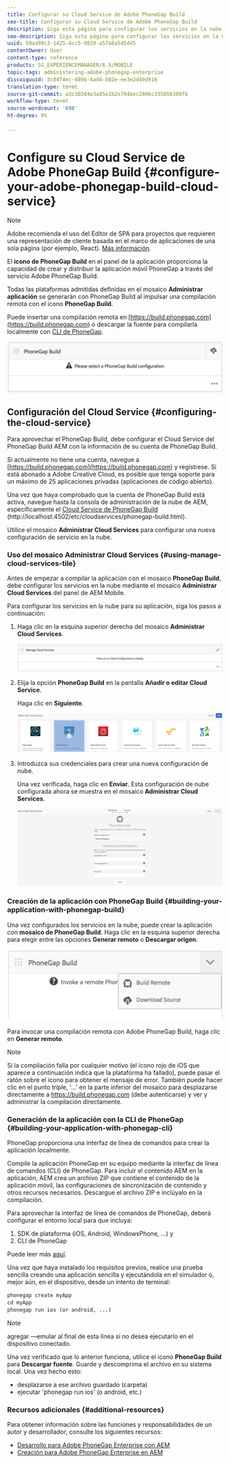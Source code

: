 ```yaml
---
title: Configurar su Cloud Service de Adobe PhoneGap Build
seo-title: Configurar su Cloud Service de Adobe PhoneGap Build
description: Siga esta página para configurar los servicios en la nube y crear la aplicación con la compilación de PhoneGap.
seo-description: Siga esta página para configurar los servicios en la nube y crear la aplicación con la compilación de PhoneGap.
uuid: 59aa99c3-1425-4cc5-9839-a57a6a545d45
contentOwner: User
content-type: reference
products: SG_EXPERIENCEMANAGER/6.5/MOBILE
topic-tags: administering-adobe-phonegap-enterprise
discoiquuid: 3c84f4ec-d89b-4ad4-802e-ee3e2d49d916
translation-type: tm+mt
source-git-commit: a3c303d4e3a85e1b2e794bec2006c335056309fb
workflow-type: tm+mt
source-wordcount: '698'
ht-degree: 0%

---
```



# Configure su Cloud Service de Adobe PhoneGap Build {#configure-your-adobe-phonegap-build-cloud-service}

>[!NOTE]
>
>Adobe recomienda el uso del Editor de SPA para proyectos que requieren una representación de cliente basada en el marco de aplicaciones de una sola página (por ejemplo, React). [Más información](/help/sites-developing/spa-overview.md).

El **icono de PhoneGap Build** en el panel de la aplicación proporciona la capacidad de crear y distribuir la aplicación móvil PhoneGap a través del servicio Adobe PhoneGap Build.

Todas las plataformas admitidas definidas en el mosaico **Administrar aplicación** se generarán con PhoneGap Build al impulsar una compilación remota con el icono **PhoneGap Build**.

Puede insertar una compilación remota en [https://build.phonegap.com](https://build.phonegap.com) o descargar la fuente para compilarla localmente con [CLI de PhoneGap](https://docs.phonegap.com/references/phonegap-cli/).

![Mosaico de PhoneGap Build](assets/chlimage_1-60.png)

## Configuración del Cloud Service {#configuring-the-cloud-service}

Para aprovechar el PhoneGap Build, debe configurar el Cloud Service del PhoneGap Build AEM con la información de su cuenta de PhoneGap Build.

Si actualmente no tiene una cuenta, navegue a [https://build.phonegap.com](https://build.phonegap.com) y regístrese. Si está abonado a Adobe Creative Cloud, es posible que tenga soporte para un máximo de 25 aplicaciones privadas (aplicaciones de código abierto).

Una vez que haya comprobado que la cuenta de PhoneGap Build está activa, navegue hasta la consola de administración de la nube de AEM, específicamente el [Cloud Service de PhoneGap Build](http://localhost:4502/etc/cloudservices/phonegap-build.html) (http://localhost:4502/etc/cloudservices/phonegap-build.html).

Utilice el mosaico **Administrar Cloud Services** para configurar una nueva configuración de servicio en la nube.

### Uso del mosaico Administrar Cloud Services {#using-manage-cloud-services-tile}

Antes de empezar a compilar la aplicación con el mosaico **PhoneGap Build**, debe configurar los servicios en la nube mediante el mosaico **Administrar Cloud Services** del panel de AEM Mobile.

Para configurar los servicios en la nube para su aplicación, siga los pasos a continuación:

1. Haga clic en la esquina superior derecha del mosaico **Administrar Cloud Services**.

   ![chlimage_1-61](assets/chlimage_1-61.png)

1. Elija la opción **PhoneGap Build** en la pantalla **Añadir o editar Cloud Service**.

   Haga clic en **Siguiente**. 

   ![chlimage_1-62](assets/chlimage_1-62.png)

1. Introduzca sus credenciales para crear una nueva configuración de nube.

   Una vez verificada, haga clic en **Enviar**. Esta configuración de nube configurada ahora se muestra en el mosaico **Administrar Cloud Services**.

   ![chlimage_1-63](assets/chlimage_1-63.png)

### Creación de la aplicación con PhoneGap Build {#building-your-application-with-phonegap-build}

Una vez configurados los servicios en la nube, puede crear la aplicación con **mosaico de PhoneGap Build**. Haga clic en la esquina superior derecha para elegir entre las opciones **Generar remoto** o **Descargar origen**.

![chlimage_1-64](assets/chlimage_1-64.png)

Para invocar una compilación remota con Adobe PhoneGap Build, haga clic en **Generar remoto**.

>[!NOTE]
>
>Si la compilación falla por cualquier motivo (el icono rojo de iOS que aparece a continuación indica que la plataforma ha fallado), puede pasar el ratón sobre el icono para obtener el mensaje de error. También puede hacer clic en el punto triple, &#39;...&#39; en la parte inferior del mosaico para desplazarse directamente a https://build.phonegap.com (debe autenticarse) y ver y administrar la compilación directamente.

### Generación de la aplicación con la CLI de PhoneGap {#building-your-application-with-phonegap-cli}

PhoneGap proporciona una interfaz de línea de comandos para crear la aplicación localmente.

Compile la aplicación PhoneGap en su equipo mediante la interfaz de línea de comandos (CLI) de PhoneGap. Para incluir el contenido AEM en la aplicación, AEM crea un archivo ZIP que contiene el contenido de la aplicación móvil, las configuraciones de sincronización de contenido y otros recursos necesarios. Descargue el archivo ZIP e inclúyalo en la compilación.

Para aprovechar la interfaz de línea de comandos de PhoneGap, deberá configurar el entorno local para que incluya:

1. SDK de plataforma (iOS, Android, WindowsPhone, ...) y
1. CLI de PhoneGap

Puede leer más [aquí](https://docs.phonegap.com/references/phonegap-cli/).

Una vez que haya instalado los requisitos previos, realice una prueba sencilla creando una aplicación sencilla y ejecutándola en el simulador o, mejor aún, en el dispositivo, desde un intento de terminal:

```xml
phonegap create myApp
cd myApp
phonegap run ios (or android, ...)
```

>[!NOTE]
>
>agregar —emular al final de esta línea si no desea ejecutarlo en el dispositivo conectado.

Una vez verificado que lo anterior funciona, utilice el icono **PhoneGap Build** para **Descargar fuente**. Guarde y descomprima el archivo en su sistema local. Una vez hecho esto:

* desplazarse a ese archivo guardado (carpeta)
* ejecutar &#39;phonegap run ios&#39; (o android, etc.)

### Recursos adicionales {#additional-resources}

Para obtener información sobre las funciones y responsabilidades de un autor y desarrollador, consulte los siguientes recursos:

* [Desarrollo para Adobe PhoneGap Enterprise con AEM](/help/mobile/developing-in-phonegap.md)
* [Creación para Adobe PhoneGap Enterprise en AEM](/help/mobile/phonegap.md)
